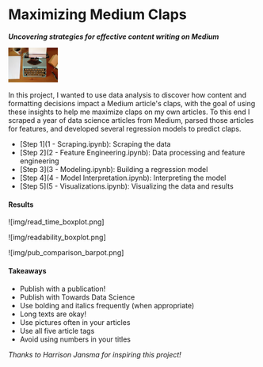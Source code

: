 # Maximizing Medium Claps

**_Uncovering strategies for effective content writing on Medium_**

<img src="https://github.com/collindching/Maximizing-Medium-Claps/blob/master/img/typewriter.jpg" width="100">

In this project, I wanted to use data analysis to discover how content and formatting decisions impact a Medium article's claps, with the goal of using these insights to help me maximize claps on my own articles. To this end I scraped a year of data science articles from Medium, parsed those articles for features, and developed several regression models to predict claps.

- [Step 1](1 - Scraping.ipynb): Scraping the data 
- [Step 2](2 - Feature Engineering.ipynb): Data processing and feature engineering
- [Step 3](3 - Modeling.ipynb): Building a regression model
- [Step 4](4 - Model Interpretation.ipynb): Interpreting the model
- [Step 5](5 - Visualizations.ipynb): Visualizing the data and results

#### Results

![img/read_time_boxplot.png]

![img/readability_boxplot.png]

![img/pub_comparison_barpot.png]

#### Takeaways

- Publish with a publication!
- Publish with Towards Data Science
- Use bolding and italics frequently (when appropriate)
- Long texts are okay!
- Use pictures often in your articles
- Use all five article tags
- Avoid using numbers in your titles

_Thanks to Harrison Jansma for inspiring this project!_